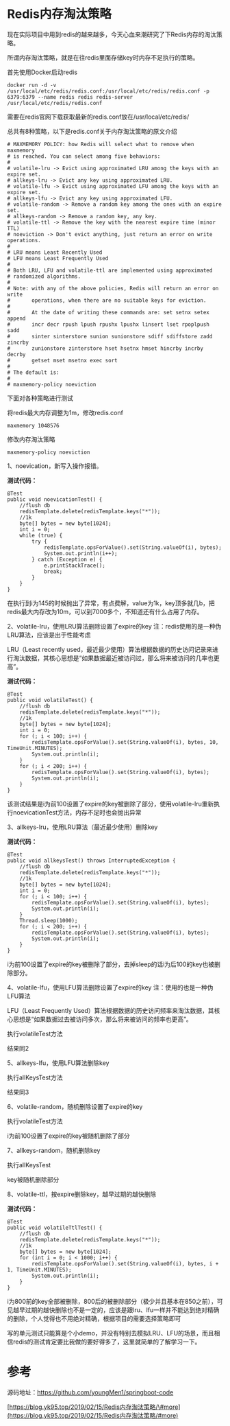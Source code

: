 # Redis内存淘汰策略

现在实际项目中用到redis的越来越多，今天心血来潮研究了下Redis内存的淘汰策略。

所谓内存淘汰策略，就是在往redis里面存储key时内存不足执行的策略。

首先使用Docker启动redis

```
docker run -d -v /usr/local/etc/redis/redis.conf:/usr/local/etc/redis/redis.conf -p 6379:6379 --name redis redis redis-server /usr/local/etc/redis/redis.conf
```

需要在redis官网下载获取最新的redis.conf放在/usr/local/etc/redis/

总共有8种策略，以下是redis.conf关于内存淘汰策略的原文介绍

```
# MAXMEMORY POLICY: how Redis will select what to remove when maxmemory
# is reached. You can select among five behaviors:
#
# volatile-lru -> Evict using approximated LRU among the keys with an expire set.
# allkeys-lru -> Evict any key using approximated LRU.
# volatile-lfu -> Evict using approximated LFU among the keys with an expire set.
# allkeys-lfu -> Evict any key using approximated LFU.
# volatile-random -> Remove a random key among the ones with an expire set.
# allkeys-random -> Remove a random key, any key.
# volatile-ttl -> Remove the key with the nearest expire time (minor TTL)
# noeviction -> Don't evict anything, just return an error on write operations.
#
# LRU means Least Recently Used
# LFU means Least Frequently Used
#
# Both LRU, LFU and volatile-ttl are implemented using approximated
# randomized algorithms.
#
# Note: with any of the above policies, Redis will return an error on write
#       operations, when there are no suitable keys for eviction.
#
#       At the date of writing these commands are: set setnx setex append
#       incr decr rpush lpush rpushx lpushx linsert lset rpoplpush sadd
#       sinter sinterstore sunion sunionstore sdiff sdiffstore zadd zincrby
#       zunionstore zinterstore hset hsetnx hmset hincrby incrby decrby
#       getset mset msetnx exec sort
#
# The default is:
#
# maxmemory-policy noeviction
```

下面对各种策略进行测试

将redis最大内存调整为1m，修改redis.conf

```
maxmemory 1048576
```

修改内存淘汰策略

```
maxmemory-policy noeviction
```

1、noevication，新写入操作报错。

**测试代码：**

```
@Test
public void noevicationTest() {
    //flush db
    redisTemplate.delete(redisTemplate.keys("*"));
    //1k
    byte[] bytes = new byte[1024];
    int i = 0;
    while (true) {
        try {
            redisTemplate.opsForValue().set(String.valueOf(i), bytes);
            System.out.println(i++);
        } catch (Exception e) {
            e.printStackTrace();
            break;
        }
    }
}
```

在执行到i为145的时候抛出了异常，有点费解，value为1k，key顶多就几b，把redis最大内存改为10m，可以到7000多个，不知道还有什么占用了内存。

2、volatile-lru，使用LRU算法删除设置了expire的key 注：redis使用的是一种伪LRU算法，应该是出于性能考虑

LRU（Least recently used，最近最少使用）算法根据数据的历史访问记录来进行淘汰数据，其核心思想是“如果数据最近被访问过，那么将来被访问的几率也更高”。

**测试代码：**

```
@Test
public void volatileTest() {
    //flush db
    redisTemplate.delete(redisTemplate.keys("*"));
    //1k
    byte[] bytes = new byte[1024];
    int i = 0;
    for (; i < 100; i++) {
        redisTemplate.opsForValue().set(String.valueOf(i), bytes, 10, TimeUnit.MINUTES);
        System.out.println(i);
    }
    for (; i < 200; i++) {
        redisTemplate.opsForValue().set(String.valueOf(i), bytes);
        System.out.println(i);
    }
}
```

该测试结果是i为前100设置了expire的key被删除了部分，使用volatile-lru重新执行noevicationTest方法，内存不足时也会抛出异常

3、allkeys-lru，使用LRU算法（最近最少使用）删除key

**测试代码：**

```
@Test
public void allkeysTest() throws InterruptedException {
    //flush db
    redisTemplate.delete(redisTemplate.keys("*"));
    //1k
    byte[] bytes = new byte[1024];
    int i = 0;
    for (; i < 100; i++) {
        redisTemplate.opsForValue().set(String.valueOf(i), bytes);
        System.out.println(i);
    }
    Thread.sleep(1000);
    for (; i < 200; i++) {
        redisTemplate.opsForValue().set(String.valueOf(i), bytes);
        System.out.println(i);
    }
}
```

i为前100设置了expire的key被删除了部分，去掉sleep的话i为后100的key也被删除部分。

4、volatile-lfu，使用LFU算法删除设置了expire的key 注：使用的也是一种伪LFU算法

LFU（Least Frequently Used）算法根据数据的历史访问频率来淘汰数据，其核心思想是“如果数据过去被访问多次，那么将来被访问的频率也更高”。

执行volatileTest方法

结果同2

5、allkeys-lfu，使用LFU算法删除key

执行allKeysTest方法

结果同3

6、volatile-random，随机删除设置了expire的key

执行volatileTest方法

i为前100设置了expire的key被随机删除了部分

7、allkeys-random，随机删除key

执行allKeysTest

key被随机删除部分

8、volatile-ttl，按expire删除key，越早过期的越快删除

**测试代码：**

```
@Test
public void volatileTtlTest() {
    //flush db
    redisTemplate.delete(redisTemplate.keys("*"));
    //1k
    byte[] bytes = new byte[1024];
    for (int i = 0; i < 1000; i++) {
        redisTemplate.opsForValue().set(String.valueOf(i), bytes, i + 1, TimeUnit.MINUTES);
        System.out.println(i);
    }
}
```

i为800前的key全部被删除，800后的被删除部分（极少并且基本在850之前），可见越早过期的越快删除也不是一定的，应该是跟lru、lfu一样并不能达到绝对精确的删除，个人觉得也不用绝对精确，根据项目的需要选择策略即可

写的单元测试只能算是个小demo，并没有特别去模拟LRU、LFU的场景，而且相信redis的测试肯定要比我做的要好得多了，这里就简单的了解学习一下。

# 参考

源码地址：https://github.com/youngMen1/springboot-code

[https://blog.yk95.top/2019/02/15/Redis内存淘汰策略/\#more](https://blog.yk95.top/2019/02/15/Redis内存淘汰策略/#more)

